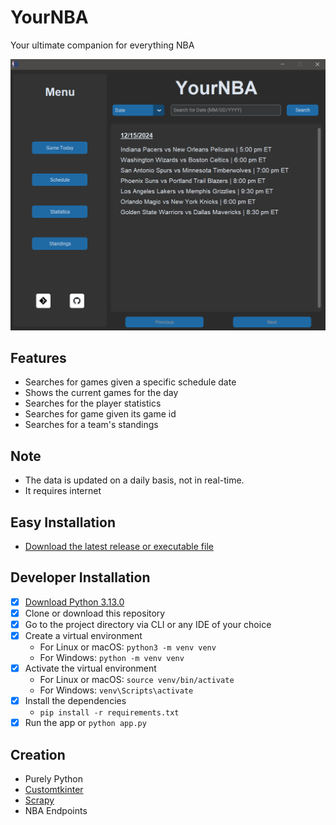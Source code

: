 
# **YourNBA**

Your ultimate companion for everything NBA

![Description of the image](https://raw.githubusercontent.com/sethlagman/yournba/main/assets/images/showcase.png)

## Features

- Searches for games given a specific schedule date
- Shows the current games for the day
- Searches for the player statistics
- Searches for game given its game id
- Searches for a team's standings

## Note

- The data is updated on a daily basis, not in real-time.
- It requires internet

## Easy Installation

- [Download the latest release or executable file](https://github.com/sethlagman/yournba/releases/tag/v1.0.0)

## Developer Installation

- [X]  [Download Python 3.13.0](https://www.python.org/downloads/release/python-3130/)
- [X]  Clone or download this repository
- [X]  Go to the project directory via CLI or any IDE of your choice
- [X]  Create a virtual environment
    - For Linux or macOS: `python3 -m venv venv`
    - For Windows: `python -m venv venv`
- [X]  Activate the virtual environment
    - For Linux or macOS: `source venv/bin/activate`
    - For Windows: `venv\Scripts\activate`
- [X]  Install the dependencies
    - `pip install -r requirements.txt`
- [X]  Run the app or `python app.py`

## Creation

- Purely Python
- [Customtkinter](https://customtkinter.tomschimansky.com/)
- [Scrapy](https://scrapy.org/)
- NBA Endpoints